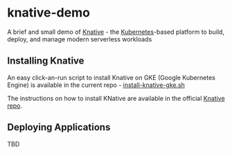 knative-demo
============

A brief and small demo of [Knative](https://github.com/knative/) - the [Kubernetes](https://kubernetes.io)-based platform to build, deploy, and manage modern serverless workloads

Installing Knative
------------------

An easy click-an-run script to install Knative on GKE (Google Kubernetes Engine) is available in the current repo - [install-knative-gke.sh](install-knative-gke.sh)

The instructions on how to install KNative are available in the official [Knative repo](https://github.com/knative/docs/tree/master/install).

Deploying Applications
----------------------

TBD
